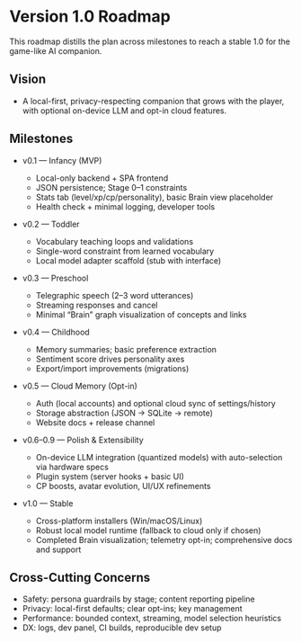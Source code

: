 # Version 1.0 Roadmap

This roadmap distills the plan across milestones to reach a stable 1.0 for the game-like AI companion.

## Vision
- A local-first, privacy-respecting companion that grows with the player, with optional on-device LLM and opt-in cloud features.

## Milestones

- v0.1 — Infancy (MVP)
  - Local-only backend + SPA frontend
  - JSON persistence; Stage 0–1 constraints
  - Stats tab (level/xp/cp/personality), basic Brain view placeholder
  - Health check + minimal logging, developer tools

- v0.2 — Toddler
  - Vocabulary teaching loops and validations
  - Single-word constraint from learned vocabulary
  - Local model adapter scaffold (stub with interface)

- v0.3 — Preschool
  - Telegraphic speech (2–3 word utterances)
  - Streaming responses and cancel
  - Minimal “Brain” graph visualization of concepts and links

- v0.4 — Childhood
  - Memory summaries; basic preference extraction
  - Sentiment score drives personality axes
  - Export/import improvements (migrations)

- v0.5 — Cloud Memory (Opt-in)
  - Auth (local accounts) and optional cloud sync of settings/history
  - Storage abstraction (JSON → SQLite → remote)
  - Website docs + release channel

- v0.6–0.9 — Polish & Extensibility
  - On-device LLM integration (quantized models) with auto-selection via hardware specs
  - Plugin system (server hooks + basic UI)
  - CP boosts, avatar evolution, UI/UX refinements

- v1.0 — Stable
  - Cross-platform installers (Win/macOS/Linux)
  - Robust local model runtime (fallback to cloud only if chosen)
  - Completed Brain visualization; telemetry opt-in; comprehensive docs and support

## Cross-Cutting Concerns
- Safety: persona guardrails by stage; content reporting pipeline
- Privacy: local-first defaults; clear opt-ins; key management
- Performance: bounded context, streaming, model selection heuristics
- DX: logs, dev panel, CI builds, reproducible dev setup
